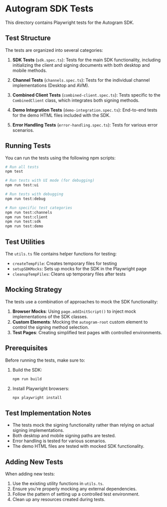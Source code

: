 # Autogram SDK Tests

This directory contains Playwright tests for the Autogram SDK.

## Test Structure

The tests are organized into several categories:

1. **SDK Tests** (`sdk.spec.ts`): Tests for the main SDK functionality, including initializing the client and signing documents with both desktop and mobile methods.

2. **Channel Tests** (`channels.spec.ts`): Tests for the individual channel implementations (Desktop and AVM).

3. **Combined Client Tests** (`combined-client.spec.ts`): Tests specific to the `CombinedClient` class, which integrates both signing methods.

4. **Demo Integration Tests** (`demo-integration.spec.ts`): End-to-end tests for the demo HTML files included with the SDK.

5. **Error Handling Tests** (`error-handling.spec.ts`): Tests for various error scenarios.

## Running Tests

You can run the tests using the following npm scripts:

```bash
# Run all tests
npm test

# Run tests with UI mode (for debugging)
npm run test:ui

# Run tests with debugging
npm run test:debug

# Run specific test categories
npm run test:channels
npm run test:client
npm run test:sdk
npm run test:demo
```

## Test Utilities

The `utils.ts` file contains helper functions for testing:

- `createTempFile`: Creates temporary files for testing
- `setupSDKMocks`: Sets up mocks for the SDK in the Playwright page
- `cleanupTempFiles`: Cleans up temporary files after tests

## Mocking Strategy

The tests use a combination of approaches to mock the SDK functionality:

1. **Browser Mocks**: Using `page.addInitScript()` to inject mock implementations of the SDK classes.
2. **Custom Elements**: Mocking the `autogram-root` custom element to control the signing method selection.
3. **Test Pages**: Creating simplified test pages with controlled environments.

## Prerequisites

Before running the tests, make sure to:

1. Build the SDK:
   ```bash
   npm run build
   ```

2. Install Playwright browsers:
   ```bash
   npx playwright install
   ```

## Test Implementation Notes

- The tests mock the signing functionality rather than relying on actual signing implementations.
- Both desktop and mobile signing paths are tested.
- Error handling is tested for various scenarios.
- The demo HTML files are tested with mocked SDK functionality.

## Adding New Tests

When adding new tests:

1. Use the existing utility functions in `utils.ts`.
2. Ensure you're properly mocking any external dependencies.
3. Follow the pattern of setting up a controlled test environment.
4. Clean up any resources created during tests.

